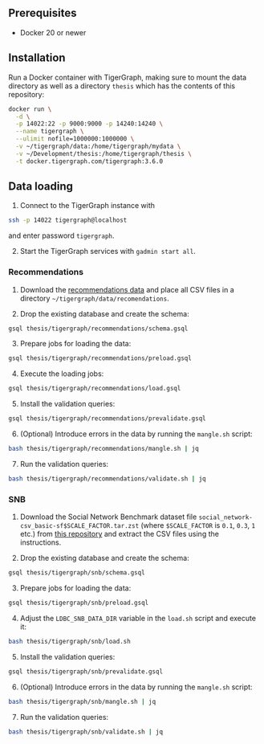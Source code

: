 ## Prerequisites

- Docker 20 or newer

## Installation

Run a Docker container with TigerGraph, making sure to mount the data directory as well as a directory `thesis` which has the contents of this repository:

```bash
docker run \
  -d \
  -p 14022:22 -p 9000:9000 -p 14240:14240 \
  --name tigergraph \
  --ulimit nofile=1000000:1000000 \
  -v ~/tigergraph/data:/home/tigergraph/mydata \
  -v ~/Development/thesis:/home/tigergraph/thesis \
  -t docker.tigergraph.com/tigergraph:3.6.0
```

## Data loading

1. Connect to the TigerGraph instance with
```bash
ssh -p 14022 tigergraph@localhost
```
and enter password `tigergraph`.

2. Start the TigerGraph services with `gadmin start all`.

### Recommendations

1. Download the [recommendations data](https://drive.google.com/drive/folders/17byMzP_Ux7DloJsYuNdk07-mjC9PbMbF?usp=sharing) and place all CSV files in a directory `~/tigergraph/data/recomendations`.

2. Drop the existing database and create the schema:
```bash
gsql thesis/tigergraph/recommendations/schema.gsql
```

3. Prepare jobs for loading the data:
```bash
gsql thesis/tigergraph/recommendations/preload.gsql
```

4. Execute the loading jobs:
```bash
gsql thesis/tigergraph/recommendations/load.gsql
```

5. Install the validation queries:
```bash
gsql thesis/tigergraph/recommendations/prevalidate.gsql
```

6. (Optional) Introduce errors in the data by running the `mangle.sh` script:
```bash
bash thesis/tigergraph/recommendations/mangle.sh | jq
```

7. Run the validation queries:
```bash
bash thesis/tigergraph/recommendations/validate.sh | jq
```

### SNB

1. Download the Social Network Benchmark dataset file `social_network-csv_basic-sf$SCALE_FACTOR.tar.zst` (where `$SCALE_FACTOR` is `0.1`, `0.3`, `1` etc.) from [this repository](https://github.com/ldbc/data-sets-surf-repository) and extract the CSV files using the instructions.

2. Drop the existing database and create the schema:
```bash
gsql thesis/tigergraph/snb/schema.gsql
```

3. Prepare jobs for loading the data:
```bash
gsql thesis/tigergraph/snb/preload.gsql
```

4. Adjust the `LDBC_SNB_DATA_DIR` variable in the `load.sh` script and execute it:
```bash
bash thesis/tigergraph/snb/load.sh
```

5. Install the validation queries:
```bash
gsql thesis/tigergraph/snb/prevalidate.gsql
```

6. (Optional) Introduce errors in the data by running the `mangle.sh` script:
```bash
bash thesis/tigergraph/snb/mangle.sh | jq
```

7. Run the validation queries:
```bash
bash thesis/tigergraph/snb/validate.sh | jq
```
